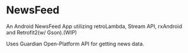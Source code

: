# NewsFeed
An Android NewsFeed App utilizing retroLambda, Stream API, rxAndroid and Retrofit2(w/ Gson).(WIP)

Uses Guardian Open-Platform API for getting news data.
